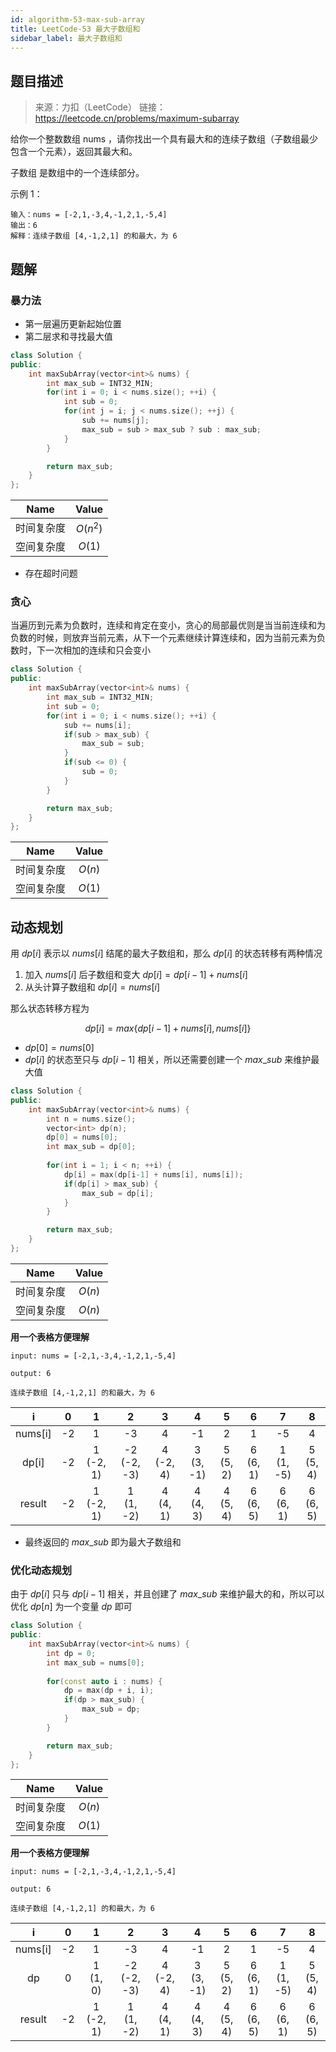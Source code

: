 ```yaml
---
id: algorithm-53-max-sub-array
title: LeetCode-53 最大子数组和
sidebar_label: 最大子数组和
---
```


## 题目描述
>   来源：力扣（LeetCode）
>   链接：https://leetcode.cn/problems/maximum-subarray

给你一个整数数组 nums ，请你找出一个具有最大和的连续子数组（子数组最少包含一个元素），返回其最大和。

子数组 是数组中的一个连续部分。 

示例 1：

```
输入：nums = [-2,1,-3,4,-1,2,1,-5,4]
输出：6
解释：连续子数组 [4,-1,2,1] 的和最大，为 6 
```

## 题解

### 暴力法
- 第一层遍历更新起始位置
- 第二层求和寻找最大值
``` cpp
class Solution {
public:
    int maxSubArray(vector<int>& nums) {
        int max_sub = INT32_MIN;
        for(int i = 0; i < nums.size(); ++i) {
            int sub = 0;
            for(int j = i; j < nums.size(); ++j) {
                sub += nums[j];
                max_sub = sub > max_sub ? sub : max_sub;
            }
        }

        return max_sub;
    }
};
```
|Name|Value|
|:-:|:-:|
|时间复杂度| $O(n^2)$|
|空间复杂度| $O(1)$ |

- 存在超时问题

### 贪心

当遍历到元素为负数时，连续和肯定在变小，贪心的局部最优则是当当前连续和为负数的时候，则放弃当前元素，从下一个元素继续计算连续和，因为当前元素为负数时，下一次相加的连续和只会变小

``` cpp
class Solution {
public:
    int maxSubArray(vector<int>& nums) {
        int max_sub = INT32_MIN;
        int sub = 0;
        for(int i = 0; i < nums.size(); ++i) {
            sub += nums[i];
            if(sub > max_sub) {
                max_sub = sub;
            }
            if(sub <= 0) {
                sub = 0;
            }
        }

        return max_sub;
    }
};
```
|Name|Value|
|:-:|:-:|
|时间复杂度| $O(n)$|
|空间复杂度| $O(1)$ |

## 动态规划

用 $dp[i]$ 表示以 $nums[i]$  结尾的最大子数组和，那么 $dp[i]$ 的状态转移有两种情况
1. 加入 $nums[i]$ 后子数组和变大 $dp[i] = dp[i-1] + nums[i]$
2. 从头计算子数组和 $dp[i] = nums[i]$

那么状态转移方程为 

$$
dp[i] = max\{dp[i-1] + nums[i],nums[i]  \}
$$

- $dp[0] = nums[0]$
- $dp[i]$ 的状态至只与 $dp[i-1]$ 相关，所以还需要创建一个 $max\_sub$ 来维护最大值

``` cpp
class Solution {
public:
    int maxSubArray(vector<int>& nums) {
        int n = nums.size();
        vector<int> dp(n);
        dp[0] = nums[0];
        int max_sub = dp[0];
        
        for(int i = 1; i < n; ++i) {
            dp[i] = max(dp[i-1] + nums[i], nums[i]);
            if(dp[i] > max_sub) {
                max_sub = dp[i];
            }
        }

        return max_sub;
    }
};
```
|Name|Value|
|:-:|:-:|
|时间复杂度| $O(n)$|
|空间复杂度| $O(n)$|

**用一个表格方便理解**

`input: nums = [-2,1,-3,4,-1,2,1,-5,4]`

`output: 6`

`连续子数组 [4,-1,2,1] 的和最大，为 6`

|i|0|1|2|3|4|5|6|7|8|
|:-:|:-:|:-:|:-:|:-:|:-:|:-:|:-:|:-:|:-:|
|nums[i]|-2|1|-3|4|-1|2|1|-5|4|
|dp[i]|-2|1<br/>(-2, 1)|-2<br/>(-2, -3)|4<br/>(-2, 4)|3<br/>(3, -1)|5<br/>(5, 2)|6<br/>(6, 1)|1<br/>(1, -5)|5<br/>(5, 4)||
|result|-2|1<br/>(-2, 1)|1<br/>(1, -2)|4<br/>(4, 1)|4<br/>(4, 3)|4<br/>(5, 4)|6<br/>(6, 5)|6<br/>(6, 1)|6<br/>(6, 5)|

- 最终返回的 $max\_sub$ 即为最大子数组和

### 优化动态规划
由于 $dp[i]$ 只与 $dp[i-1]$ 相关，并且创建了 $max\_sub$ 来维护最大的和，所以可以优化 $dp[n]$ 为一个变量 $dp$ 即可

``` cpp
class Solution {
public:
    int maxSubArray(vector<int>& nums) {
        int dp = 0;
        int max_sub = nums[0];
        
        for(const auto i : nums) {
            dp = max(dp + i, i);
            if(dp > max_sub) {
                max_sub = dp;
            }
        }

        return max_sub;
    }
};
```
|Name|Value|
|:-:|:-:|
|时间复杂度| $O(n)$|
|空间复杂度| $O(1)$|

**用一个表格方便理解**

`input: nums = [-2,1,-3,4,-1,2,1,-5,4]`

`output: 6`

`连续子数组 [4,-1,2,1] 的和最大，为 6`

|i|0|1|2|3|4|5|6|7|8|
|:-:|:-:|:-:|:-:|:-:|:-:|:-:|:-:|:-:|:-:|
|nums[i]|-2|1|-3|4|-1|2|1|-5|4|
|dp|0|1<br/>(1, 0)|-2<br/>(-2, -3)|4<br/>(-2, 4)|3<br/>(3, -1)|5<br/>(5, 2)|6<br/>(6, 1)|1<br/>(1, -5)|5<br/>(5, 4)||
|result|-2|1<br/>(-2, 1)|1<br/>(1, -2)|4<br/>(4, 1)|4<br/>(4, 3)|4<br/>(5, 4)|6<br/>(6, 5)|6<br/>(6, 1)|6<br/>(6, 5)|
